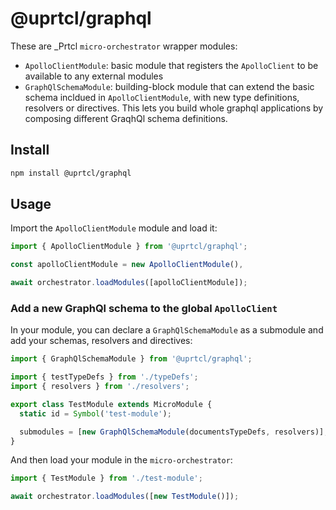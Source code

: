 # @uprtcl/graphql

These are \_Prtcl `micro-orchestrator` wrapper modules:

- `ApolloClientModule`: basic module that registers the `ApolloClient` to be available to any external modules
- `GraphQlSchemaModule`: building-block module that can extend the basic schema incldued in `ApolloClientModule`, with new type definitions, resolvers or directives. This lets you build whole graphql applications by composing different GraqhQl schema definitions.

## Install

```bash
npm install @uprtcl/graphql
```

## Usage

Import the `ApolloClientModule` module and load it:

```ts
import { ApolloClientModule } from '@uprtcl/graphql';

const apolloClientModule = new ApolloClientModule(),

await orchestrator.loadModules([apolloClientModule]);
```

### Add a new GraphQl schema to the global `ApolloClient`

In your module, you can declare a `GraphQlSchemaModule` as a submodule and add your schemas, resolvers and directives:

```ts
import { GraphQlSchemaModule } from '@uprtcl/graphql';

import { testTypeDefs } from './typeDefs';
import { resolvers } from './resolvers';

export class TestModule extends MicroModule {
  static id = Symbol('test-module');

  submodules = [new GraphQlSchemaModule(documentsTypeDefs, resolvers)];
}
```

And then load your module in the `micro-orchestrator`:

```ts
import { TestModule } from './test-module';

await orchestrator.loadModules([new TestModule()]);
```
